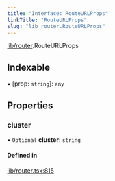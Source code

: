 ```yaml
---
title: "Interface: RouteURLProps"
linkTitle: "RouteURLProps"
slug: "lib_router.RouteURLProps"
---
```


[lib/router](../modules/lib_router.md).RouteURLProps

## Indexable

▪ [prop: `string`]: `any`

## Properties

### cluster

• `Optional` **cluster**: `string`

#### Defined in

[lib/router.tsx:815](https://github.com/headlamp-k8s/headlamp/blob/45b84205/frontend/src/lib/router.tsx#L815)
